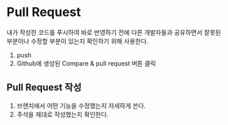 # Pull Request

내가 작성한 코드를 푸시하여 바로 반영하기 전에 다른 개발자들과 공유하면서 잘못된 부분이나 수정할 부분이 있는지 확인하기 위해 사용한다.

1. push
2. Github에 생성된 Compare & pull request 버튼 클릭

## Pull Request 작성

1. 브랜치에서 어떤 기능을 수정했는지 자세하게 쓴다.
2. 주석을 제대로 작성했는지 확인한다. 

